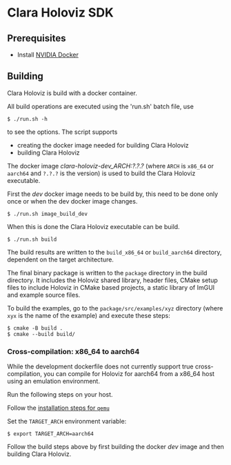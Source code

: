 # Clara Holoviz SDK

## Prerequisites

- Install [NVIDIA Docker](https://github.com/NVIDIA/nvidia-docker)

## Building

Clara Holoviz is build with a docker container.

All build operations are executed using the 'run.sh' batch file, use

```shell
$ ./run.sh -h
```

to see the options. The script supports

-   creating the docker image needed for building Clara Holoviz
-   building Clara Holoviz

The docker image _clara-holoviz-dev_ARCH:?.?.?_ (where `ARCH` is `x86_64`
or `aarch64` and `?.?.?` is the version) is used to build the Clara Holoviz
executable.

First the _dev_ docker image needs to be build by, this need to be done only once or when the dev docker image changes.

```shell
$ ./run.sh image_build_dev
```

When this is done the Clara Holoviz executable can be build.

```shell
$ ./run.sh build
```

The build results are written to the `build_x86_64` or `build_aarch64` directory, dependent on the target architecture.

The final binary package is written to the `package` directory in the build directory. It includes the Holoviz shared library, header files, CMake setup files to include Holoviz in CMake based projects, a static library of ImGUI and example source files.

To build the examples, go to the `package/src/examples/xyz` directory (where `xyx` is the name of the example) and execute these steps:

```shell
$ cmake -B build .
$ cmake --build build/
```

### Cross-compilation: x86_64 to aarch64

While the development dockerfile does not currently support true cross-compilation,
you can compile for Holoviz for aarch64 from a x86_64 host using an emulation environment.

Run the following steps on your host.

Follow the [installation steps for `qemu`](https://docs.nvidia.com/datacenter/cloud-native/playground/x-arch.html#emulation-environment)

Set the `TARGET_ARCH` environment variable:

```shell
$ export TARGET_ARCH=aarch64
```

Follow the build steps above by first building the docker _dev_ image and then building Clara Holoviz.
